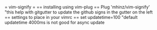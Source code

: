 
= vim-signify =
== installing using vim-plug ==
Plug 'mhinz/vim-signify' "this help with gitgutter to update the github signs in the gutter on the left
== settings to place in your vimrc ==
set updatetime=100 "default updatetime 4000ms is not good for async update

